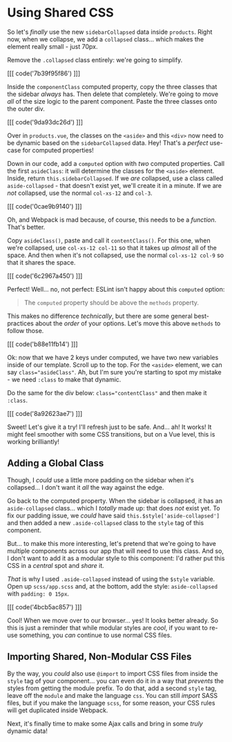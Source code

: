# Using Shared CSS

So let's *finally* use the new `sidebarCollapsed` data inside `products`. Right
now, when we collapse, we add a `collapsed` class... which makes the element
really small - just 70px.

Remove the `.collapsed` class entirely: we're going to simplify.

[[[ code('7b39f95f86') ]]]

Inside the `componentClass` computed property, copy the three classes that
the sidebar *always* has. Then delete that completely. We're going to move
*all* of the size logic to the parent component. Paste the three classes onto
the outer div.

[[[ code('9da93dc26d') ]]]

Over in `products.vue`, the classes on the `<aside>` and this `<div>` now need
to be dynamic based on the `sidebarCollapsed` data. Hey! That's a *perfect*
use-case for computed properties!

Down in our code, add a `computed` option with *two* computed properties. Call
the first `asideClass`: it will determine the classes for the `<aside>` element.
Inside, return `this.sidebarCollapsed`. If we *are* collapsed, use a class called
`aside-collapsed` - that doesn't exist yet, we'll create it in a minute. If we
are *not* collapsed, use the normal `col-xs-12` and `col-3`.

[[[ code('0cae9b9140') ]]]

Oh, and Webpack is mad because, of course, this needs to be a *function*. That's
better.

Copy `asideClass()`, paste and call it `contentClass()`. For this one, when
we're collapsed, use `col-xs-12 col-11` so that it takes up *almost* all of the
space. And then when it's not collapsed, use the normal `col-xs-12 col-9` so
that it shares the space.

[[[ code('6c2967a450') ]]]

Perfect! Well... no, not perfect: ESLint isn't happy about this `computed` option:

> The `computed` property should be above the `methods` property.

This makes no difference *technically*, but there are some general best-practices
about the *order* of your options. Let's move this above `methods` to follow those.

[[[ code('b88e11fb14') ]]]

Ok: now that we have 2 keys under computed, we have two new variables inside of our
template. Scroll up to the top. For the `<aside>` element, we can say
`class="asideClass"`. Ah, but I'm sure you're starting to spot my mistake - we need
`:class` to make that dynamic.

Do the same for the div below: `class="contentClass"` and then make it `:class`.

[[[ code('8a92623ae7') ]]]

Sweet! Let's give it a try! I'll refresh just to be safe. And... ah! It works! It
might feel smoother with some CSS transitions, but on a Vue level, this is working
brilliantly!

## Adding a Global Class

Though, I *could* use a little more padding on the sidebar when it's collapsed...
I don't want it *all* the way against the edge.

Go back to the computed property. When the sidebar is collapsed, it has an
`aside-collapsed` class... which I *totally* made up: that does *not* exist yet.
To fix our padding issue, we *could* have said `this.$style['aside-collapsed']`
and then added a new `.aside-collapsed` class to the `style` tag of this component.

But... to make this more interesting, let's pretend that we're going to have
multiple components across our app that will need to use this class. And so, I
don't want to add it as a modular style to this component: I'd rather put this
CSS in a *central* spot and *share* it.

*That* is why I used `.aside-collapsed` instead of using the `$style` variable.
Open up `scss/app.scss` and, at the bottom, add the style: `aside-collapsed`
with `padding: 0 15px`.

[[[ code('4bcb5ac857') ]]]

Cool! When we move over to our browser... yes! It looks better already. So this
is just a reminder that while modular styles are *cool*, if you want to re-use
something, you *can* continue to use normal CSS files.

## Importing Shared, Non-Modular CSS Files

By the way, you *could* also use `@import` to import CSS files from inside the
`style` tag of your component... you can even do it in a way that *prevents*
the styles from getting the module prefix. To do that, add a second `style` tag,
leave off the `module` and make the language `css`. You can still *import* SASS
files, but if you make the language `scss`, for some reason, your CSS rules will
get duplicated inside Webpack.

Next, it's finally time to make some Ajax calls and bring in some *truly* dynamic
data!
